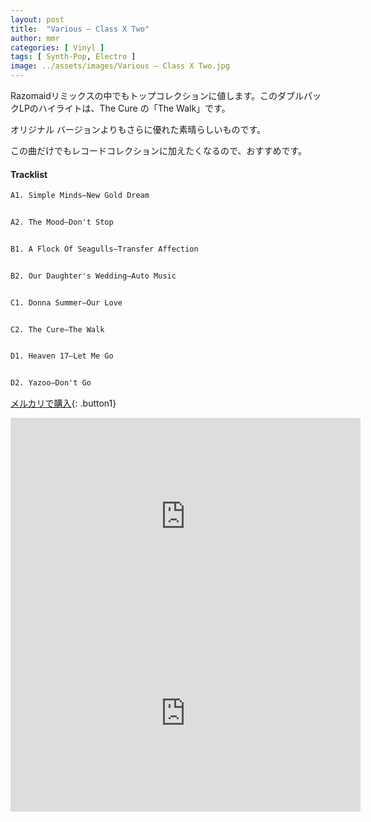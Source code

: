 ```yaml
---
layout: post
title:  "Various – Class X Two"
author: mmr
categories: [ Vinyl ]
tags: [ Synth-Pop, Electro ]
image: ../assets/images/Various – Class X Two.jpg
---
```


Razomaidリミックスの中でもトップコレクションに値します。このダブルパックLPのハイライトは、The Cure の「The Walk」です。

オリジナル バージョンよりもさらに優れた素晴らしいものです。

この曲だけでもレコードコレクションに加えたくなるので、おすすめです。

#### Tracklist
```md
A1. Simple Minds–New Gold Dream


A2. The Mood–Don't Stop


B1. A Flock Of Seagulls–Transfer Affection


B2. Our Daughter's Wedding–Auto Music


C1. Donna Summer–Our Love


C2. The Cure–The Walk


D1. Heaven 17–Let Me Go


D2. Yazoo–Don't Go
```

[メルカリで購入](https://jp.mercari.com/item/m66807575600?afid=6142608987){: .button1}

<iframe width="560" height="315" src="https://www.youtube.com/embed/gkCYh1x44G8?si=PHuaBCNVDI59kxRh" title="YouTube video player" frameborder="0" allow="accelerometer; autoplay; clipboard-write; encrypted-media; gyroscope; picture-in-picture; web-share" referrerpolicy="strict-origin-when-cross-origin" allowfullscreen></iframe>

<iframe width="560" height="315" src="https://www.youtube.com/embed/DqpaYDvTXSY?si=SwnjyFGwYvk0-FXB" title="YouTube video player" frameborder="0" allow="accelerometer; autoplay; clipboard-write; encrypted-media; gyroscope; picture-in-picture; web-share" referrerpolicy="strict-origin-when-cross-origin" allowfullscreen></iframe>